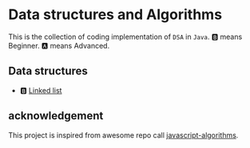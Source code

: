 # Data structures and Algorithms

This is the collection of coding implementation of `DSA` in `Java`.
🅱️ means Beginner.
🅰️ means Advanced.

## Data structures

- 🅱️ [Linked list](./linked-list/Linked_list.java)

## acknowledgement

This project is inspired from awesome repo call [javascript-algorithms](https://github.com/trekhleb/javascript-algorithms).

